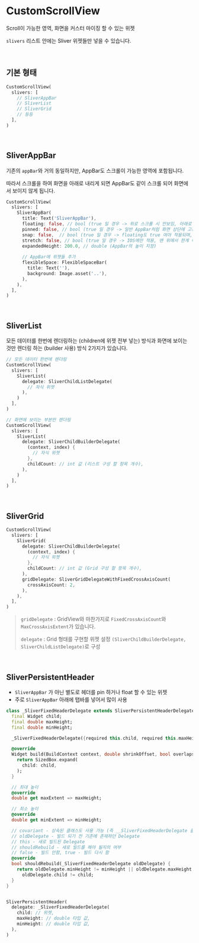 # CustomScrollView

Scroll이 가능한 영역, 화면을 커스터 마이징 할 수 있는 위젯

`slivers` 리스트 안에는 Sliver 위젯들만 넣을 수 있습니다.

<br />

## 기본 형태

``` dart
CustomScrollView(
  slivers: [
    // SliverAppBar
    // SliverList
    // SliverGrid
    // 등등
  ],
)
```

<br />

## SliverAppBar

기존의 `appBar`와 거의 동일하지만, AppBar도 스크롤이 가능한 영역에 포함됩니다.

따라서 스크롤을 하여 화면을 아래로 내리게 되면 AppBar도 같이 스크롤 되어 화면에서 보이지 않게 됩니다.

``` dart
CustomScrollView(
  slivers: [
    SliverAppBar(
      title: Text('SliverAppBar'),
      floating: false, // bool (true 일 경우 -> 위로 스크롤 시 안보임, 아래로 스크롤 시 보임)
      pinned: false, // bool (true 일 경우 -> 일반 AppBar처럼 화면 상단에 고정 됨)
      snap: false,  // bool (true 일 경우 -> floating도 true 여야 적용되며, 살짝만 아래로 스크롤 해도 보임)
      stretch: false, // bool (true 일 경우 -> IOS에만 적용, 맨 위에서 한계 이상으로 스크롤 했을 때 남는 공간 차지)
      expandedHeight: 200.0, // double (AppBar의 높이 지정)
      
      // AppBar에 위젯들 추가
      flexibleSpace: FlexibleSpaceBar(
        title: Text(''),
        background: Image.asset('..'),
      ),
    ),
  ],
)
```

<br />

## SliverList

모든 데이터를 한번에 렌더링하는 (children에 위젯 전부 넣는) 방식과 화면에 보이는 것만 렌더링 하는 (builder 사용) 방식 2가지가 있습니다.

``` dart
// 모든 데이터 한번에 렌더링
CustomScrollView(
  slivers: [
    SliverList(
      delegate: SliverChildListDelegate(
        // 자식 위젯
      ),
    )
  ],
)
```

``` dart
// 화면에 보이는 부분만 렌더링
CustomScrollView(
  slivers: [
    SliverList(
      delegate: SliverChildBuilderDelegate(
        (context, index) {
          // 자식 위젯
        },
        childCount: // int 값 (리스트 구성 할 항목 개수),
      ),
    )
  ],
)
```

<br />

## SliverGrid

``` dart
CustomScrollView(
  slivers: [
    SliverGrid(
      delegate: SliverChildBuilderDelegate(
        (context, index) {
          // 자식 위젯
        },
        childCount: // int 값 (Grid 구성 할 항목 개수),
      ),
      gridDelegate: SliverGridDelegateWithFixedCrossAxisCount(
        crossAxisCount: 2,
      ),
    ),
  ],
)
```

> `gridDelegate` : GridView와 마찬가지로 `FixedCrossAxisCount`와 `MaxCrossAxisExtent`가 있습니다.
>
> `delegate` : Grid 형태를 구현할 위젯 설정 `(SliverChildBuilderDelegate, SliverChildListDelegate)`로 구성

<br />

## SliverPersistentHeader

- `SliverAppBar` 가 아닌 별도로 헤더를 pin 하거나 float 할 수 있는 위젯
- 주로 `SliverAppBar` 아래에 탭바를 넣어서 많이 사용

``` dart
class _SliverFixedHeaderDelegate extends SliverPersistentHeaderDelegate {
  final Widget child;
  final double maxHeight;
  final double minHeight;

  _SliverFixedHeaderDelegate({required this.child, required this.maxHeight, required this.minHeight});

  @override
  Widget build(BuildContext context, double shrinkOffset, bool overlapsContent) {
    return SizedBox.expand(
      child: child,
    );
  }

  // 최대 높이
  @override
  double get maxExtent => maxHeight;

  // 최소 높이
  @override
  double get minExtent => minHeight;

  // covariant - 상속된 클래스도 사용 가능 (즉 __SliverFixedHeaderDelegate 클래스에서도 사용 가능)
  // oldDelegate - 빌드 되기 전 기존에 존재하던 Delegate
  // this - 새로 빌드된 Delegate
  // shouldRebuild - 새로 빌드를 해야 될지의 여부
  // false - 빌드 안함, true - 빌드 다시 함
  @override
  bool shouldRebuild(_SliverFixedHeaderDelegate oldDelegate) {
    return oldDelegate.minHeight != minHeight || oldDelegate.maxHeight != maxHeight || 
      oldDelegate.child != child;
  }
}


SliverPersistentHeader(
  delegate: _SliverFixedHeaderDelegate(
    child: // 위젯,
    maxHeight: // double 타입 값,
    minHeight: // double 타입 값,
  ),
)
```
